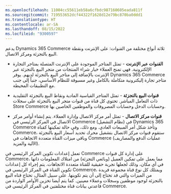 ```yaml
---
ms.openlocfilehash: 11004cc55611eb58a6cfbdc987160605eada811f
ms.sourcegitcommit: 719553652dcf44322f1628d12e79bc870ba0ddd1
ms.translationtype: HT
ms.contentlocale: ar-SA
ms.lasthandoff: 08/15/2022
ms.locfileid: "9300597"
---
```

يدعم Dynamics 365 Commerce ثلاثة أنواع مختلفة من القنوات: على الإنترنت ونقطة البيع بالتجزئة ومركز الاتصال.

- **القنوات عبر الإنترنت** - تمثل المتاجر الموجودة على الإنترنت المتصلة بمتاجر التجارة الإلكترونية. فهي تمنح العملاء خيار شراء المنتجات من متجر البيع بالتجزئة عبر الإنترنت بالإضافة إلى متاجر البيع بالتجزئة لديهم. يوفر Dynamics 365 Commerce متاجر تجارة إليكترونية متكاملة بالكامل وغير مسبوقة للنظام الأساسي، جنباً إلى جنب مع التطبيقات المحيطة.  

- **قنوات البيع بالتجزئة** - تمثل المتاجر القياسية المادية ونقاط البيع بالتجزئة التقليدية ذات التعامل المباشر. تحتوي كل قناة من قنوات متجر البيع بالتجزئة على سجلات Store Commerce وحسابات الدخل وحسابات المصروفات والموظفين الخاصين بها.

- **قنوات مركز الاتصال** - تمثل أمر مركز الاتصال وإدارة العملاء. يتم إنشاء أوامر مركز الاتصال في المركز الرئيسي في Commerce (نظام التشغيل) في Dynamics 365 Commerce وتأخذ شكل أمر المبيعات العادي. ومع ذلك، وفي حالة تمكينها كقناة Commerce، ستقوم قنوات مركز الاتصال بتشغيل محرك تحديد أسعار البيع بالتجزئة وباقي ميزات القناة متعددة الاتجاهات في Commerce (عمليات الدفع والمصاريف الآلية والمزيد).

تعمل إعدادات تكوين المركز الرئيسي في Commerce على إدارة كل قنوات Commerce، مما يعمل على تمكين العميل (وبائعي التجزئة) من امتلاك المعلومات ذاتها في أي مكان، وذلك لجعلها تجربة حقيقية للقناة متعددة الاتجاهات. يتم إجراء كل إعدادات تكوين القناة في المركز الرئيسي في Commerce، ويمتلك كل نوع قناة مجموعة فريدة من الميزات والتي قد تحتاج إلى أن يتم تكوينها. على سبيل المثال، تحتاج قناه البيع بالتجزئة لوجود موظفين وسجلات وعملاء معينين. كما يتم أيضا تخزين الأوامر الواردة من قاعدتي بيانات قناة مختلفتين في المركز الرئيسي في Commerce.

